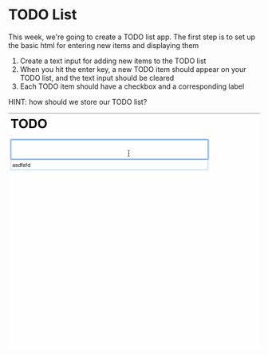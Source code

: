 # TODO List

This week, we're going to create a TODO list app. The first step is to set up the basic html for entering new items and displaying them

1. Create a text input for adding new items to the TODO list
2. When you hit the enter key, a new TODO item should appear on your TODO list, and the text input should be cleared
3. Each TODO item should have a checkbox and a corresponding label

HINT: how should we store our TODO list?

![TODO Demo](images/todo-demo.gif)

